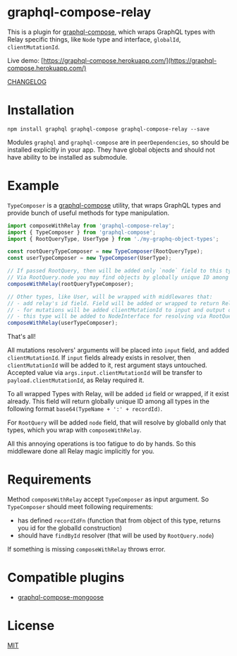 graphql-compose-relay
======================
This is a plugin for [graphql-compose](https://github.com/nodkz/graphql-compose), which wraps GraphQL types with Relay specific things, like `Node` type and interface, `globalId`, `clientMutationId`.

Live demo: [https://graphql-compose.herokuapp.com/](https://graphql-compose.herokuapp.com/)

[CHANGELOG](https://github.com/nodkz/graphql-compose-relay/blob/master/CHANGELOG.md)

Installation
============
```
npm install graphql graphql-compose graphql-compose-relay --save
```
Modules `graphql` and `graphql-compose` are in `peerDependencies`, so should be installed explicitly in your app. They have global objects and should not have ability to be installed as submodule.

Example
=======
`TypeComposer` is a [graphql-compose](https://github.com/nodkz/graphql-compose) utility, that wraps GraphQL types and provide bunch of useful methods for type manipulation.
```js
import composeWithRelay from 'graphql-compose-relay';
import { TypeComposer } from 'graphql-compose';
import { RootQueryType, UserType } from './my-graphq-object-types';

const rootQueryTypeComposer = new TypeComposer(RootQueryType);
const userTypeComposer = new TypeComposer(UserType);

// If passed RootQuery, then will be added only `node` field to this type.
// Via RootQuery.node you may find objects by globally unique ID among all types.
composeWithRelay(rootQueryTypeComposer);

// Other types, like User, will be wrapped with middlewares that:
// - add relay's id field. Field will be added or wrapped to return Relay's globally unique ID.
// - for mutations will be added clientMutationId to input and output objects types
// - this type will be added to NodeInterface for resolving via RootQuery.node
composeWithRelay(userTypeComposer);
```
That's all!

All mutations resolvers' arguments will be placed into `input` field, and added `clientMutationId`. If `input` fields already exists in resolver, then  `clientMutationId` will be added to it, rest argument stays untouched. Accepted value via `args.input.clientMutationId` will be transfer to `payload.clientMutationId`, as Relay required it.

To all wrapped Types with Relay, will be added `id` field or wrapped, if it exist already. This field will return globally unique ID among all types in the following format `base64(TypeName + ':' + recordId)`.  

For `RootQuery` will be added `node` field, that will resolve by globalId only that types, which you wrap with `composeWithRelay`.

All this annoying operations is too fatigue to do by hands. So this middleware done all Relay magic implicitly for you.

Requirements
============
Method `composeWithRelay` accept `TypeComposer` as input argument. So `TypeComposer` should meet following requirements:
- has defined `recordIdFn` (function that from object of this type, returns you id for the globalId construction)
- should have `findById` resolver (that will be used by `RootQuery.node`)

If something is missing `composeWithRelay` throws error.

Compatible plugins
==================
- [graphql-compose-mongoose](https://github.com/nodkz/graphql-compose-mongoose)


License
=======
[MIT](https://github.com/nodkz/graphql-compose-relay/blob/master/LICENSE.md)
